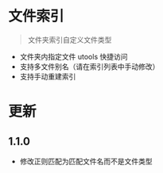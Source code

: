 # 文件索引
> 文件夹索引自定义文件类型

- 文件夹内指定文件 utools 快捷访问
- 支持多文件别名（请在索引列表中手动修改）
- 支持手动重建索引

# 更新
## 1.1.0
- 修改正则匹配为匹配文件名而不是文件类型
